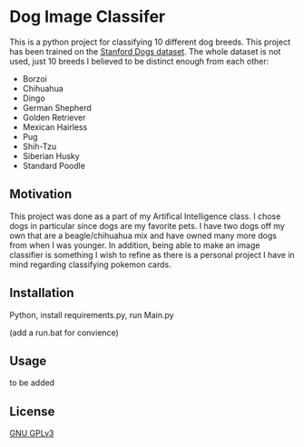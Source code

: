 # Dog Image Classifer

This is a python project for classifying 10 different dog breeds.
This project has been trained on the [Stanford Dogs dataset](http://vision.stanford.edu/aditya86/ImageNetDogs/). 
The whole dataset is not used, just 10 breeds I believed to be distinct enough from each other:
- Borzoi
- Chihuahua
- Dingo
- German Shepherd
- Golden Retriever
- Mexican Hairless
- Pug
- Shih-Tzu
- Siberian Husky
- Standard Poodle
## Motivation
This project was done as a part of my Artifical Intelligence class. I chose dogs in particular since dogs are my favorite pets. I have two dogs off my own that are a beagle/chihuahua mix and have owned many more dogs from when I was younger. In addition, being able to make an image classifier is something I wish to refine as there is a personal project I have in mind regarding classifying pokemon cards.

## Installation

Python, install requirements.py, run Main.py

(add a run.bat for convience)
## Usage

to be added


## License

[GNU GPLv3](https://choosealicense.com/licenses/gpl-3.0/)
